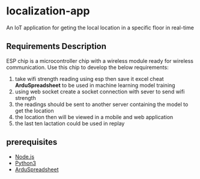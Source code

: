 # localization-app
An IoT application for geting the local location in a specific floor in real-time 
## Requirements Description

ESP chip is a microcontroller chip with a wireless module ready for wireless communication. 
Use this chip to develop the below requirements:

1. take wifi strength reading using esp then save it excel cheat **ArduSpreadsheet** to be used in machine learning model training
2. using web socket create a socket connection with sever to send wifi strength
3. the readings should be sent to another server containing the model to get the location 
4. the location then will be viewed in a mobile and web application 
5. the last ten lactation could be used in replay 

 
## prerequisites

- [Node.js](https://nodejs.org/en/)
- [Python3](https://www.python.org/downloads/)
- [ArduSpreadsheet](https://circuitjournal.com/arduino-serial-to-spreadsheet)
    
